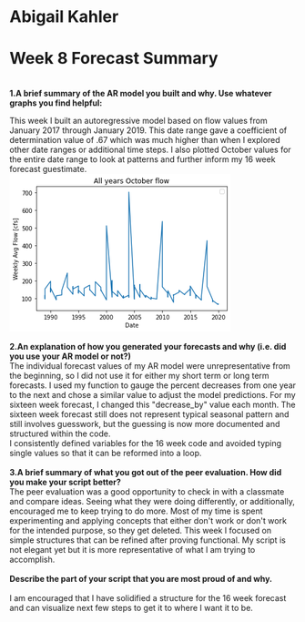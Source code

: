 # Abigail Kahler
# Week 8 Forecast Summary
\
**1.A brief summary of the AR model you built and why. Use whatever graphs you find helpful:**

This week I built an autoregressive model based on flow values from January 2017 through January 2019. This date range gave a coefficient of determination value of .67 which was much higher than when I explored other date ranges or additional time steps. I also plotted October values for the entire date range to look at patterns and further inform my 16 week forecast guestimate.  
![](assets/ReadMe-f7cfdd90.png)


**2.An explanation of how you generated your forecasts and why (i.e. did you use your AR model or not?)**\
The individual forecast values of my AR model were unrepresentative from the beginning, so I did not use it for either my short term or long term forecasts. I used my function to gauge the percent decreases from one year to the next and chose a similar value to adjust the model predictions. For my sixteen week forecast, I changed this "decrease_by" value each month. The sixteen week forecast still does not represent typical seasonal pattern and still involves guesswork, but the guessing is now more documented and structured within the code.\
I consistently defined variables for the 16 week code and avoided typing single values so that it can be reformed into a loop.\
\
**3.A brief summary of what you got out of the peer evaluation. How did you make your script better?**\
The peer evaluation was a good opportunity to check in with a classmate and compare ideas. Seeing what they were doing differently, or additionally, encouraged me to keep trying to do more. Most of my time is spent experimenting and applying concepts that either don't work or don't work for the intended purpose, so they get deleted. This week I focused on simple structures that can be refined after proving functional. My script is not elegant yet but it is more representative of what I am trying to accomplish.\
\
**Describe the part of your script that you are most proud of and why.**\
\
I am encouraged that I have solidified a structure for the 16 week forecast and can visualize next few steps to get it to where I want it to be.
